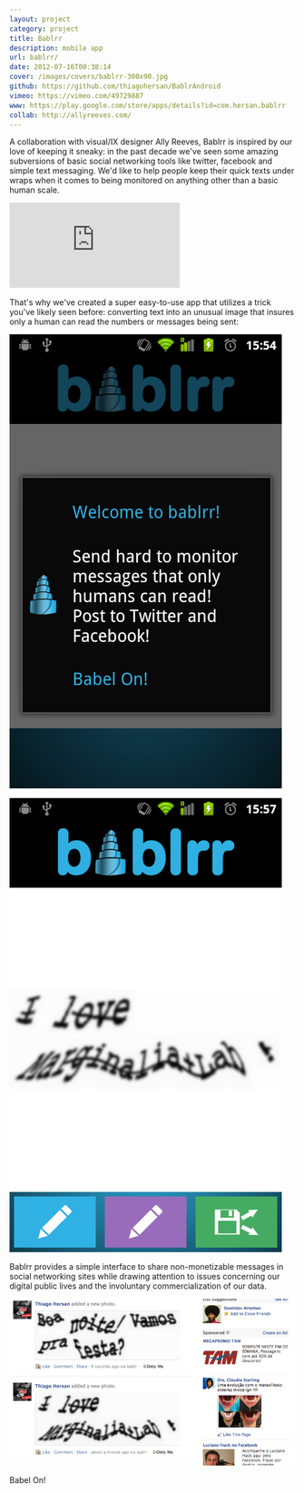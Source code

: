 ```yaml
---
layout: project
category: project
title: Bablrr
description: mobile app
url: bablrr/
date: 2012-07-16T00:38:14
cover: /images/covers/bablrr-300x90.jpg
github: https://github.com/thiagohersan/BablrAndroid
vimeo: https://vimeo.com/49729887
www: https://play.google.com/store/apps/details?id=com.hersan.bablrr
collab: http://allyreeves.com/
---
```

A collaboration with visual/IX designer Ally Reeves, Bablrr is inspired by our love of keeping it sneaky: in the past decade we've seen some amazing subversions of basic social networking tools like twitter, facebook and simple text messaging. We'd like to help people keep their quick texts under wraps when it comes to being monitored on anything other than a basic human scale.

<div class="video-wrapper video-wrapper-16x9">
    <iframe src="http://player.vimeo.com/video/49729887" allowfullscreen="allowfullscreen" frameborder="0"></iframe>
</div>

That's why we've created a super easy-to-use app that utilizes a trick you've likely seen before: converting text into an unusual image that insures only a human can read the numbers or messages being sent:

![](/images/projects/bablrr/bablrr00.png)

![](/images/projects/bablrr/bablrr02.png)

Bablrr provides a simple interface to share non-monetizable messages in social networking sites while drawing attention to issues concerning our digital public lives and the involuntary commercialization of our data.

![](/images/projects/bablrr/bablrr_facebook.png)

Babel On!
